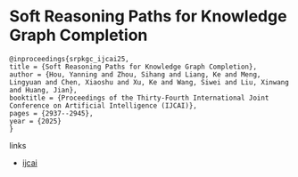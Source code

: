 # Soft Reasoning Paths for Knowledge Graph Completion

```
@inproceedings{srpkgc_ijcai25,
title = {Soft Reasoning Paths for Knowledge Graph Completion},
author = {Hou, Yanning and Zhou, Sihang and Liang, Ke and Meng, Lingyuan and Chen, Xiaoshu and Xu, Ke and Wang, Siwei and Liu, Xinwang and Huang, Jian},
booktitle = {Proceedings of the Thirty-Fourth International Joint Conference on Artificial Intelligence (IJCAI)},
pages = {2937--2945},
year = {2025}
}
```

links
- [ijcai](https://www.ijcai.org/proceedings/2025/327)
